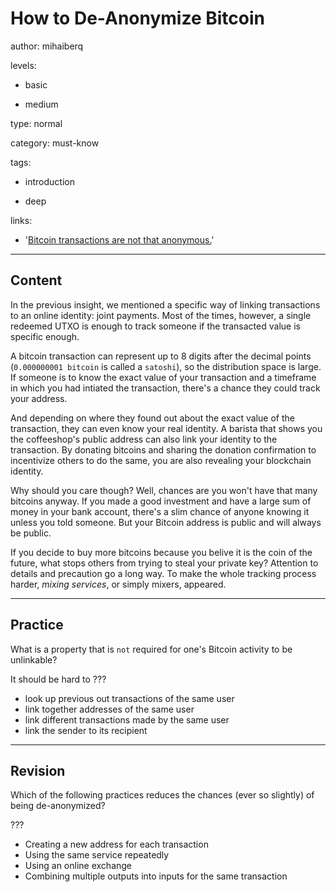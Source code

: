 # How to De-Anonymize Bitcoin
author: mihaiberq

levels:

  - basic

  - medium

type: normal

category: must-know

tags:

  - introduction

  - deep

links:
  - '[Bitcoin transactions are not that anonymous.](https://www.technologyreview.com/s/608716/bitcoin-transactions-arent-as-anonymous-as-everyone-hoped/)'

---
## Content

In the previous insight, we mentioned a specific way of linking transactions to an online identity: joint payments. Most of the times, however, a single redeemed UTXO is enough to track someone if the transacted value is specific enough.

A bitcoin transaction can represent up to 8 digits after the decimal points (`0.000000001 bitcoin` is called a `satoshi`), so the distribution space is large. If someone is to know the exact value of your transaction and a timeframe in which you had intiated the transaction, there's a chance they could track your address.

And depending on where they found out about the exact value of the transaction, they can even know your real identity. A barista that shows you the coffeeshop's public address can also link your identity to the transaction. By donating bitcoins and sharing the donation confirmation to incentivize others to do the same, you are also revealing your blockchain identity.

Why should you care though? Well, chances are you won't have that many bitcoins anyway. If you made a good investment and have a large sum of money in your bank account, there's a slim chance of anyone knowing it unless you told someone. But your Bitcoin address is public and will always be public.

If you decide to buy more bitcoins because you belive it is the coin of the future, what stops others from trying to steal your private key? Attention to details and precaution go a long way. To make the whole tracking process harder, *mixing services*, or simply mixers, appeared. 

---
## Practice

What is a property that is `not` required for one's Bitcoin activity to be unlinkable?

It should be hard to ???

* look up previous out transactions of the same user 
* link together addresses of the same user
* link different transactions made by the same user
* link the sender to its recipient

---
## Revision

Which of the following practices reduces the chances (ever so slightly) of being de-anonymized?

???

* Creating a new address for each transaction
* Using the same service repeatedly
* Using an online exchange
* Combining multiple outputs into inputs for the same transaction

